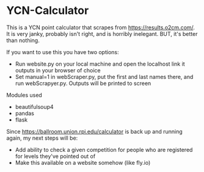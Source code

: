# YCN-Calculator
This is a YCN point calculator that scrapes from https://results.o2cm.com/. It is very janky, probably isn't right, and is horribly inelegant. BUT, it's better than nothing.

If you want to use this you have two options:
- Run website.py on your local machine and open the localhost link it outputs in your browser of choice
- Set manual=1 in webScraper.py, put the first and last names there, and run webScrapyer.py. Outputs will be printed to screen

Modules used
- beautifulsoup4
- pandas
- flask

Since https://ballroom.union.rpi.edu/calculator is back up and running again, my next steps will be:
- Add ability to check a given competition for people who are registered for levels they've pointed out of
- Make this available on a website somehow (like fly.io)
